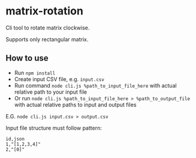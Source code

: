 # matrix-rotation

Cli tool to rotate matrix clockwise.

Supports only rectangular matrix.

## How to use

- Run `npm install`
- Create input CSV file, e.g. `input.csv`
- Run command `node cli.js %path_to_input_file_here` with actual relative path to your input file
- Or run `node cli.js %path_to_input_file_here > %path_to_output_file` with actual relative paths to input and 
  output files

E.G. `node cli.js input.csv > output.csv`

Input file structure must follow pattern:
```csv
id,json
1,"[1,2,3,4]"
2,"[0]"
```

